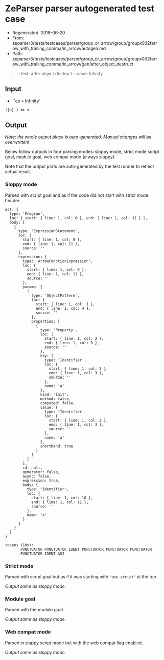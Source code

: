 # ZeParser parser autogenerated test case

- Regenerated: 2019-06-20
- From: zeparser3/tests/testcases/parser/group_or_arrow/group/groupx002farrow_with_trailing_comma/in_arrow/autogen.md
- Path: zeparser3/tests/testcases/parser/group_or_arrow/group/groupx002farrow_with_trailing_comma/in_arrow/gen/after_object_destruct

> :: test: after object destruct
> :: case: Infinity

## Input

- ``es = Infinity`

`````js
({a},) => x
`````

## Output

_Note: the whole output block is auto-generated. Manual changes will be overwritten!_

Below follow outputs in four parsing modes: sloppy mode, strict mode script goal, module goal, web compat mode (always sloppy).

Note that the output parts are auto-generated by the test runner to reflect actual result.

### Sloppy mode

Parsed with script goal and as if the code did not start with strict mode header.

`````
ast: {
  type: 'Program',
  loc: { start: { line: 1, col: 0 }, end: { line: 1, col: 11 } },
  body: [
    {
      type: 'ExpressionStatement',
      loc: {
        start: { line: 1, col: 0 },
        end: { line: 1, col: 11 },
        source: ''
      },
      expression: {
        type: 'ArrowFunctionExpression',
        loc: {
          start: { line: 1, col: 0 },
          end: { line: 1, col: 11 },
          source: ''
        },
        params: [
          {
            type: 'ObjectPattern',
            loc: {
              start: { line: 1, col: 1 },
              end: { line: 1, col: 4 },
              source: ''
            },
            properties: [
              {
                type: 'Property',
                loc: {
                  start: { line: 1, col: 2 },
                  end: { line: 1, col: 3 },
                  source: ''
                },
                key: {
                  type: 'Identifier',
                  loc: {
                    start: { line: 1, col: 2 },
                    end: { line: 1, col: 3 },
                    source: ''
                  },
                  name: 'a'
                },
                kind: 'init',
                method: false,
                computed: false,
                value: {
                  type: 'Identifier',
                  loc: {
                    start: { line: 1, col: 2 },
                    end: { line: 1, col: 3 },
                    source: ''
                  },
                  name: 'a'
                },
                shorthand: true
              }
            ]
          }
        ],
        id: null,
        generator: false,
        async: false,
        expression: true,
        body: {
          type: 'Identifier',
          loc: {
            start: { line: 1, col: 10 },
            end: { line: 1, col: 11 },
            source: ''
          },
          name: 'x'
        }
      }
    }
  ]
}

tokens (10x):
       PUNCTUATOR PUNCTUATOR IDENT PUNCTUATOR PUNCTUATOR PUNCTUATOR
       PUNCTUATOR IDENT ASI
`````

### Strict mode

Parsed with script goal but as if it was starting with `"use strict"` at the top.

_Output same as sloppy mode._

### Module goal

Parsed with the module goal.

_Output same as sloppy mode._

### Web compat mode

Parsed in sloppy script mode but with the web compat flag enabled.

_Output same as sloppy mode._
